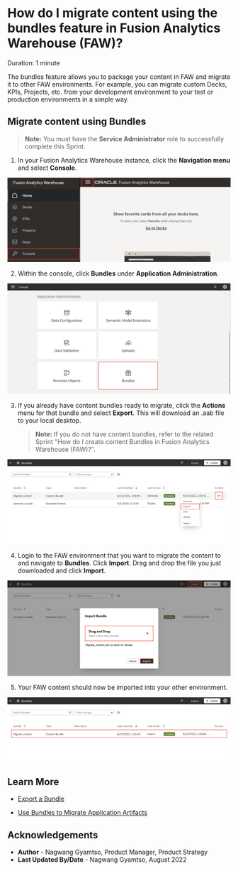 # How do I migrate content using the bundles feature in Fusion Analytics Warehouse (FAW)?

Duration: 1 minute

The bundles feature allows you to package your content in FAW and migrate it to other FAW environments. For example, you can migrate custom Decks, KPIs, Projects, etc. from your development environment to your test or production environments in a simple way.

## Migrate content using Bundles
>**Note:** You must have the **Service Administrator** role to successfully complete this Sprint.

1. In your Fusion Analytics Warehouse instance, click the **Navigation menu** and select **Console**.

  ![Console](images/console.png)

2. Within the console, click **Bundles** under **Application Administration**.

  ![Bundles](images/bundles.png)

3. If you already have content bundles ready to migrate, click the **Actions** menu for that bundle and select **Export**. This will download an .aab file to your local desktop.
    >**Note:** If you do not have content bundles, refer to the related Sprint "How do I create content Bundles in Fusion Analytics Warehouse (FAW)?".

  ![Export](images/export.png)

4. Login to the FAW environment that you want to migrate the content to and navigate to **Bundles**. Click **Import**. Drag and drop the file you just downloaded and click **Import**.

  ![Import](images/import.png)

5. Your FAW content should now be imported into your other environment.

  ![Import successful](images/import-success.png)


## Learn More

* [Export a Bundle](https://docs.oracle.com/en/cloud/saas/analytics/22r2/fawag/bundle-your-application-artifacts.html#GUID-25128E54-3964-4B52-9C40-E9D56168CB3A)

* [Use Bundles to Migrate Application Artifacts](https://blogs.oracle.com/analytics/post/fusion-analytics-warehouse-best-practice-series---administering-faw)

## Acknowledgements
* **Author** - Nagwang Gyamtso, Product Manager, Product Strategy
* **Last Updated By/Date** - Nagwang Gyamtso, August 2022
